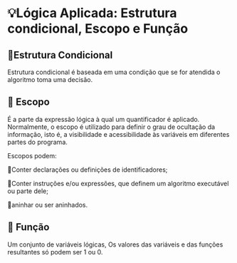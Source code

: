 <h1>💡Lógica Aplicada: Estrutura condicional, Escopo e Função</h1>


<h2>📌Estrutura Condicional</h2> 
Estrutura condicional é baseada em uma condição que se for atendida o algoritmo toma uma decisão.

<h2>📌 Escopo </h2> 
É a parte da expressão lógica à qual um quantificador é aplicado. Normalmente, o escopo é utilizado para definir o grau de ocultação da informação, isto é, a visibilidade e acessibilidade às variáveis em diferentes partes do programa.

Escopos podem:

🔹Conter declarações ou definições de identificadores;

🔹Conter instruções e/ou expressões, que definem um algoritmo executável ou parte dele;

🔹aninhar ou ser aninhados.


<h2>📌 Função </h2> 

Um conjunto de variáveis lógicas, Os valores das variáveis e das funções resultantes só podem ser 1 ou 0. 
